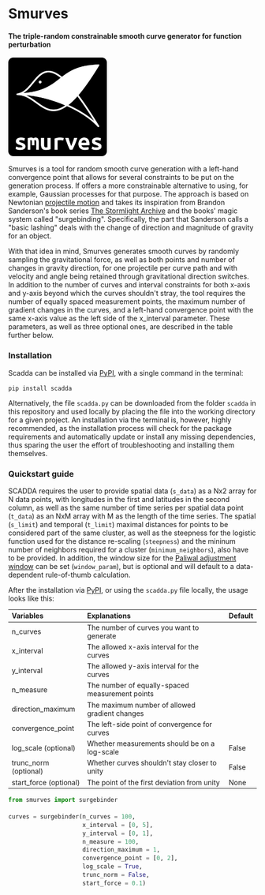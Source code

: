 # Smurves

#### The triple-random constrainable smooth curve generator for function perturbation
<img src="/logo.png" alt="logo" width="200px"/>

Smurves is a tool for random smooth curve generation with a left-hand convergence point that allows for several constraints to be put on the generation process. If offers a more constrainable alternative to using, for example, Gaussian processes for that purpose. The approach is based on Newtonian [projectile motion](https://en.wikipedia.org/wiki/Projectile_motion) and takes its inspiration from Brandon Sanderson's book series [The Stormlight Archive](https://brandonsanderson.com/books/the-stormlight-archive/) and the books' magic system called "surgebinding". Specifically, the part that Sanderson calls a "basic lashing" deals with the change of direction and magnitude of gravity for an object.

With that idea in mind, Smurves generates smooth curves by randomly sampling the gravitational force, as well as both points and number of changes in gravity direction, for one projectile per curve path and with velocity and angle being retained through gravitational direction switches. In addition to the number of curves and interval constraints for both x-axis and y-axis beyond which the curves shouldn't stray, the tool requires the number of equally spaced measurement points, the maximum number of gradient changes in the curves, and a left-hand convergence point with the same x-axis value as the left side of the x_interval parameter. These parameters, as well as three optional ones, are described in the table further below.

### Installation

Scadda can be installed via [PyPI](https://pypi.org), with a single command in the terminal:

```
pip install scadda
```

Alternatively, the file `scadda.py` can be downloaded from the folder `scadda` in this repository and used locally by placing the file into the working directory for a given project. An installation via the terminal is, however, highly recommended, as the installation process will check for the package requirements and automatically update or install any missing dependencies, thus sparing the user the effort of troubleshooting and installing them themselves.

### Quickstart guide

SCADDA requires the user to provide spatial data (`s_data`) as a Nx2 array for N data points, with longitudes in the first and latitudes in the second column, as well as the same number of time series per spatial data point (`t_data`) as an NxM array with M as the length of the time series. The spatial (`s_limit`) and temporal (`t_limit`) maximal distances for points to be considered part of the same cluster, as well as the steepness for the logistic function used for the distance re-scaling (`steepness`) and the mininum number of neighbors required for a cluster (`minimum_neighbors`), also have to be provided. In addition, the window size for the [Paliwal adjustment window](https://ieeexplore.ieee.org/document/1171506/) can be set (`window_param`), but is optional and will default to a data-dependent rule-of-thumb calculation.

After the installation via [PyPI](https://pypi.org), or using the `scadda.py` file locally, the usage looks like this:

| Variables              | Explanations                                    | Default |
|:-----------------------|:------------------------------------------------|:--------|
| n_curves               | The number of curves you want to generate       |         |
| x_interval             | The allowed x-axis interval for the curves      |         |
| y_interval             | The allowed y-axis interval for the curves      |         |
| n_measure              | The number of equally-spaced measurement points |         |
| direction_maximum      | The maximum number of allowed gradient changes  |         |
| convergence_point      | The left-side point of convergence for curves   |         |
| log_scale (optional)   | Whether measurements should be on a log-scale   | False   |
| trunc_norm (optional)  | Whether curves shouldn't stay closer to unity   | False   |
| start_force (optional) | The point of the first deviation from unity     | None    |

```python
from smurves import surgebinder

curves = surgebinder(n_curves = 100,
                     x_interval = [0, 5],
                     y_interval = [0, 1],
                     n_measure = 100,
                     direction_maximum = 1,
                     convergence_point = [0, 2],
                     log_scale = True,
                     trunc_norm = False,
                     start_force = 0.1)
```


